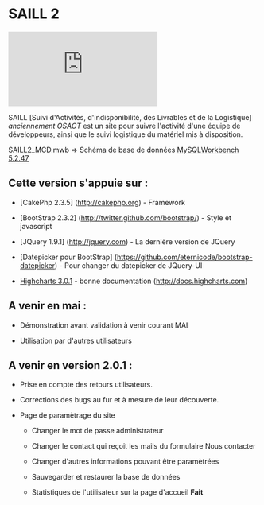 SAILL 2
=======

[![](https://cloud.olympe.in/public.php?service=files&token=9ebc5a014221f4c1a22754a17ce9842c815086ca&path=/saill.png)](https://github.com/cameleonhelp/saill.200/)

SAILL [Suivi d'Activités, d'Indisponibilité, des Livrables et de la Logistique]  *anciennement OSACT*  est un site pour suivre l'activité d'une équipe de développeurs, ainsi que le suivi logistique du matériel mis à disposition.

SAILL2_MCD.mwb => Schéma de base de données [MySQLWorkbench 5.2.47](http://www.mysql.fr/downloads/workbench/)

## Cette version s'appuie sur :

* [CakePhp 2.3.5] (http://cakephp.org) - Framework

* [BootStrap 2.3.2] (http://twitter.github.com/bootstrap/) - Style et javascript

* [JQuery 1.9.1] (http://jquery.com) - La dernière version de JQuery

* [Datepicker pour BootStrap] (https://github.com/eternicode/bootstrap-datepicker) - Pour changer du datepicker de JQuery-UI

* [Highcharts 3.0.1](http://www.highcharts.com) - bonne documentation (http://docs.highcharts.com)

## A venir en mai :

* Démonstration avant validation à venir courant MAI 

* Utilisation par d'autres utilisateurs

## A venir en version 2.0.1 :

* Prise en compte des retours utilisateurs.

* Corrections des bugs au fur et à mesure de leur découverte.

* Page de paramètrage du site 

    * Changer le mot de passe administrateur
    
    * Changer le contact qui reçoit les mails du formulaire Nous contacter

    * Changer d'autres informations pouvant être paramètrées

    * Sauvegarder et restaurer la base de données
    
    * Statistiques de l'utilisateur sur la page d'accueil **Fait**
